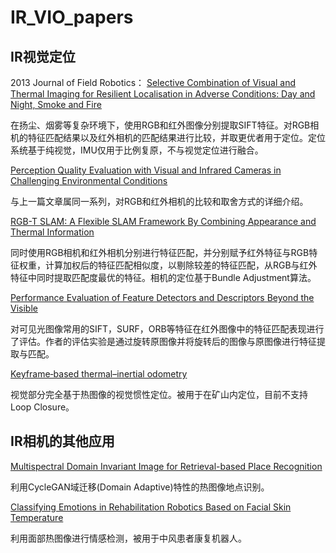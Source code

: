 # IR_VIO_papers

## IR视觉定位
2013 Journal of Field Robotics： [Selective Combination of Visual and Thermal Imaging for Resilient Localisation in Adverse Conditions: Day and Night, Smoke and Fire](SIFT_IR_visual_localisation.pdf)

在扬尘、烟雾等复杂环境下，使用RGB和红外图像分别提取SIFT特征。对RGB相机的特征匹配结果以及红外相机的匹配结果进行比较，并取更优者用于定位。定位系统基于纯视觉，IMU仅用于比例复原，不与视觉定位进行融合。

[Perception Quality Evaluation with Visual and Infrared Cameras in Challenging Environmental Conditions](SIFT_IR_visual.pdf)

与上一篇文章属同一系列，对RGB和红外相机的比较和取舍方式的详细介绍。

[RGB-T SLAM: A Flexible SLAM Framework By Combining Appearance and Thermal Information](RGBT_SLAM.pdf)

同时使用RGB相机和红外相机分别进行特征匹配，并分别赋予红外特征与RGB特征权重，计算加权后的特征匹配相似度，以剔除较差的特征匹配，从RGB与红外特征中同时提取匹配度最优的特征。相机的定位基于Bundle Adjustment算法。

[Performance Evaluation of Feature Detectors and Descriptors Beyond the Visible](feature_performance_evaluation_IR.pdf)

对可见光图像常用的SIFT，SURF，ORB等特征在红外图像中的特征匹配表现进行了评估。作者的评估实验是通过旋转原图像并将旋转后的图像与原图像进行特征提取与匹配。

[Keyframe‐based thermal–inertial odometry](Keyframe‐based%20thermal–inertial%20odometry.pdf)

视觉部分完全基于热图像的视觉惯性定位。被用于在矿山内定位，目前不支持Loop Closure。

## IR相机的其他应用
[Multispectral Domain Invariant Image for Retrieval-based Place Recognition](Place_recognition.pdf)

利用CycleGAN域迁移(Domain Adaptive)特性的热图像地点识别。

[Classifying Emotions in Rehabilitation Robotics Based on Facial Skin Temperature](Classifying_emotions_in_rehabilitation_robotics_based_on_facial_skin_temperature.pdf)

利用面部热图像进行情感检测，被用于中风患者康复机器人。

